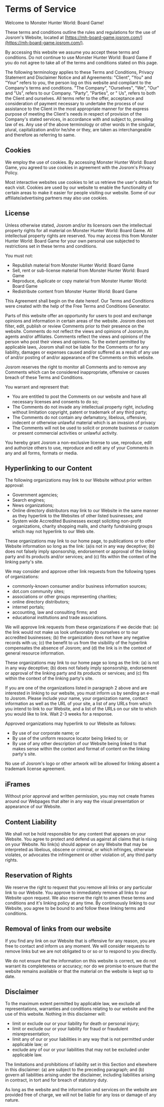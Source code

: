 # Terms of Service

Welcome to Monster Hunter World: Board Game!

These terms and conditions outline the rules and regulations for the use of Josrom's Website, located
at [https://mh-board-game.josrom.com/](https://mh-board-game.josrom.com/).

By accessing this website we assume you accept these terms and conditions. Do not continue to use Monster Hunter World:
Board Game if you do not agree to take all of the terms and conditions stated on this page.

The following terminology applies to these Terms and Conditions, Privacy Statement and Disclaimer Notice and all
Agreements: "Client", "You" and "Your" refers to you, the person log on this website and compliant to the Company's
terms and conditions. "The Company", "Ourselves", "We", "Our" and "Us", refers to our Company. "Party", "Parties", or "
Us", refers to both the Client and ourselves. All terms refer to the offer, acceptance and consideration of payment
necessary to undertake the process of our assistance to the Client in the most appropriate manner for the express
purpose of meeting the Client's needs in respect of provision of the Company's stated services, in accordance with and
subject to, prevailing law of es. Any use of the above terminology or other words in the singular, plural,
capitalization and/or he/she or they, are taken as interchangeable and therefore as referring to same.

## Cookies
We employ the use of cookies. By accessing Monster Hunter World: Board Game, you agreed to use cookies in agreement with
the Josrom's Privacy Policy.

Most interactive websites use cookies to let us retrieve the user's details for each visit. Cookies are used by our
website to enable the functionality of certain areas to make it easier for people visiting our website. Some of our
affiliate/advertising partners may also use cookies.

## License
Unless otherwise stated, Josrom and/or its licensors own the intellectual property rights for all material on Monster
Hunter World: Board Game. All intellectual property rights are reserved. You may access this from Monster Hunter World:
Board Game for your own personal use subjected to restrictions set in these terms and conditions.

You must not:

* Republish material from Monster Hunter World: Board Game
* Sell, rent or sub-license material from Monster Hunter World: Board Game
* Reproduce, duplicate or copy material from Monster Hunter World: Board Game
* Redistribute content from Monster Hunter World: Board Game

This Agreement shall begin on the date hereof. Our Terms and Conditions were created with the help of the Free Terms and Conditions Generator.

Parts of this website offer an opportunity for users to post and exchange opinions and information in certain areas of
the website. Josrom does not filter, edit, publish or review Comments prior to their presence on the website. Comments
do not reflect the views and opinions of Josrom,its agents and/or affiliates. Comments reflect the views and opinions of
the person who post their views and opinions. To the extent permitted by applicable laws, Josrom shall not be liable for
the Comments or for any liability, damages or expenses caused and/or suffered as a result of any use of and/or posting
of and/or appearance of the Comments on this website.

Josrom reserves the right to monitor all Comments and to remove any Comments which can be considered inappropriate,
offensive or causes breach of these Terms and Conditions.

You warrant and represent that:

* You are entitled to post the Comments on our website and have all necessary licenses and consents to do so;
* The Comments do not invade any intellectual property right, including without limitation copyright, patent or trademark of any third party;
* The Comments do not contain any defamatory, libelous, offensive, indecent or otherwise unlawful material which is an invasion of privacy
* The Comments will not be used to solicit or promote business or custom or present commercial activities or unlawful activity. 

You hereby grant Josrom a non-exclusive license to use, reproduce, edit and authorize others to use, reproduce and edit any of your Comments in any and all forms, formats or media.

## Hyperlinking to our Content
The following organizations may link to our Website without prior written approval:

* Government agencies;
* Search engines;
* News organizations;
* Online directory distributors may link to our Website in the same manner as they hyperlink to the Websites of other listed businesses; and
* System wide Accredited Businesses except soliciting non-profit organizations, charity shopping malls, and charity fundraising groups which may not hyperlink to our Web site.

These organizations may link to our home page, to publications or to other Website information so long as the link: (a)is not in any way deceptive; (b) does not falsely imply sponsorship, endorsement or approval of the linking party and its products and/or services; and (c) fits within the context of the linking party's site.

We may consider and approve other link requests from the following types of organizations:

* commonly-known consumer and/or business information sources;
* dot.com community sites;
* associations or other groups representing charities;
* online directory distributors;
* internet portals;
* accounting, law and consulting firms; and
* educational institutions and trade associations.

We will approve link requests from these organizations if we decide that: (a) the link would not make us look
unfavorably to ourselves or to our accredited businesses; (b) the organization does not have any negative records with
us; (c) the benefit to us from the visibility of the hyperlink compensates the absence of Josrom; and (d) the link is in
the context of general resource information.

These organizations may link to our home page so long as the link: (a) is not in any way deceptive; (b) does not falsely
imply sponsorship, endorsement or approval of the linking party and its products or services; and (c) fits within the
context of the linking party's site.

If you are one of the organizations listed in paragraph 2 above and are interested in linking to our website, you must
inform us by sending an e-mail to Josrom. Please include your name, your organization name, contact information as well
as the URL of your site, a list of any URLs from which you intend to link to our Website, and a list of the URLs on our
site to which you would like to link. Wait 2-3 weeks for a response.

Approved organizations may hyperlink to our Website as follows:

* By use of our corporate name; or
* By use of the uniform resource locator being linked to; or
* By use of any other description of our Website being linked to that makes sense within the context and format of content on the linking party's site.

No use of Josrom's logo or other artwork will be allowed for linking absent a trademark license agreement.

## iFrames
Without prior approval and written permission, you may not create frames around our Webpages that alter in any way the
visual presentation or appearance of our Website.

## Content Liability
We shall not be hold responsible for any content that appears on your Website. You agree to protect and defend us
against all claims that is rising on your Website. No link(s) should appear on any Website that may be interpreted as
libelous, obscene or criminal, or which infringes, otherwise violates, or advocates the infringement or other violation
of, any third party rights.

## Reservation of Rights
We reserve the right to request that you remove all links or any particular link to our Website. You approve to
immediately remove all links to our Website upon request. We also reserve the right to amen these terms and conditions
and it's linking policy at any time. By continuously linking to our Website, you agree to be bound to and follow these
linking terms and conditions.

## Removal of links from our website
If you find any link on our Website that is offensive for any reason, you are free to contact and inform us any moment.
We will consider requests to remove links but we are not obligated to or so or to respond to you directly.

We do not ensure that the information on this website is correct, we do not warrant its completeness or accuracy; nor do
we promise to ensure that the website remains available or that the material on the website is kept up to date.

## Disclaimer
To the maximum extent permitted by applicable law, we exclude all representations, warranties and conditions relating to
our website and the use of this website. Nothing in this disclaimer will:

* limit or exclude our or your liability for death or personal injury;
* limit or exclude our or your liability for fraud or fraudulent misrepresentation;
* limit any of our or your liabilities in any way that is not permitted under applicable law; or
* exclude any of our or your liabilities that may not be excluded under applicable law.

The limitations and prohibitions of liability set in this Section and elsewhere in this disclaimer: (a) are subject to
the preceding paragraph; and (b) govern all liabilities arising under the disclaimer, including liabilities arising in
contract, in tort and for breach of statutory duty.

As long as the website and the information and services on the website are provided free of charge, we will not be
liable for any loss or damage of any nature.
